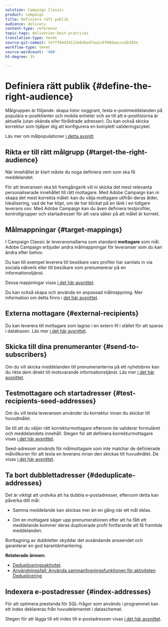 ```yaml
---
solution: Campaign Classic
product: campaign
title: Definiera rätt publik
audience: delivery
content-type: reference
topic-tags: deliveries-best-practices
translation-type: tm+mt
source-git-commit: fe7ff64d24113e026a47aa1c9f08daacce2b383e
workflow-type: tm+mt
source-wordcount: '480'
ht-degree: 3%

---
```



# Definiera rätt publik {#define-the-right-audience}

Målgruppen är följande: skapa listor noggrant, testa e-postmeddelanden på populära e-postklienter och mobila enheter och se till att e-postlistorna är aktuella (utan okända eller föråldrade adresser). Du kan också skicka korrektur som hjälper dig att konfigurera en komplett valideringscykel.

Läs mer om målpopulationer [i detta avsnitt](../../delivery/using/steps-defining-the-target-population.md)

## Rikta er till rätt målgrupp {#target-the-right-audience}

När innehållet är klart måste du noga definiera vem som ska få meddelandet.

För att leveransen ska bli framgångsrik vill ni skicka det mest relevanta personaliserade innehållet till rätt mottagare. Med Adobe Campaign kan ni skapa det mest korrekta målet: kan du välja mottagare utifrån deras ålder, lokalisering, vad de har köpt, om de har klickat på en länk i en tidigare leverans osv. Med Adobe Campaign kan du även definiera testprofiler, kontrollgrupper och startadresser för att vara säker på att målet är korrekt.

## Målmappningar {#target-mappings}

I Campaign Classic är leveransmallarna som standard **mottagare** som mål. Adobe Campaign erbjuder andra målmappningar för leveranser som du kan ändra efter behov.

Du kan till exempel leverera till besökare vars profiler har samlats in via sociala nätverk eller till besökare som prenumererar på en informationstjänst.

Dessa mappningar visas [i det här avsnittet](../../delivery/using/selecting-a-target-mapping.md).

Du kan också skapa och använda en anpassad målmappning. Mer information om detta finns i [det här avsnittet](../../configuration/using/target-mapping.md).

## Externa mottagare {#external-recipients}

Du kan leverera till mottagare som lagras i en extern fil i stället för att sparas i databasen. Läs mer [i det här avsnittet](../../delivery/using/steps-defining-the-target-population.md#selecting-external-recipients).

## Skicka till dina prenumeranter {#send-to-subscribers}

Om du vill skicka meddelanden till prenumeranterna på ett nyhetsbrev kan du rikta dem direkt till motsvarande informationstjänst. Läs mer [i det här avsnittet](../../delivery/using/managing-subscriptions.md#delivering-to-the-subscribers-of-a-service).


## Testmottagare och startadresser {#test-recipients-seed-addresses}

Om du vill testa leveransen använder du korrektur innan du skickar till huvudmålet.

Se till att du väljer rätt korrekturmottagare eftersom de validerar formuläret och meddelandets innehåll. Stegen för att definiera korrekturmottagare visas [i det här avsnittet](../../delivery/using/steps-defining-the-target-population.md#selecting-the-proof-target).

Seed-adresser används för målmottagare som inte matchar de definierade målvillkoren för att testa en leverans innan den skickas till huvudmålet. De visas [i det här avsnittet](../../delivery/using/about-seed-addresses.md).

## Ta bort dubblettadresser {#deduplicate-addresses}

Det är viktigt att undvika att ha dubbla e-postadresser, eftersom detta kan påverka ditt mål:

* Samma meddelande kan skickas mer än en gång när ett mål delas.

* Om en mottagare säger upp prenumerationen efter att ha fått ett meddelande kommer deras duplicerade profil fortfarande att få framtida meddelanden.

Borttagning av dubbletter skyddar det avsändande anseendet och garanterar en god karantänhantering.

**Relaterade ämnen:**

* [Dedupliceringsaktivitet](../../workflow/using/deduplication.md).
* [Användningsfall: Använda sammanfogningsfunktionen för aktiviteten Deduplicering](../../workflow/using/deduplication-merge.md)

## Indexera e-postadresser {#index-addresses}

För att optimera prestanda för SQL-frågor som används i programmet kan ett index deklareras från huvudelementet i dataschemat.

Stegen för att lägga till ett index till e-postadressen visas [i det här avsnittet](../../configuration/using/database-mapping.md#indexed-fields).
